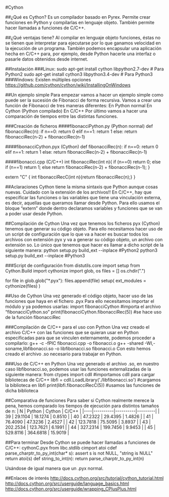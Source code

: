 #Cython

##¿Qué es Cython?
Es un compilador basado en Pyrex.
Permite crear funciones en Python y compilarlas en lenguaje objeto.
También permite hacer llamadas a funciones de C/C++.

##¿Qué ventajas tiene?
Al compilar en lenguaje objeto funciones, éstas no se tienen que interpretar para ejecutarse por lo que ganamos velocidad en la ejecución de un programa.
También podemos encapsular una aplicación hecha en C/C++ para, por ejemplo, desde Python hacerle una interfaz o pasarle datos obtenidos desde internet.

##Instalación
###Linux:
	sudo apt-get install cython libpython2.7-dev # Para Python2
	sudo apt-get install cython3 libpython3.4-dev # Para Python3
###Windows:
	Existen múltiples opciones 
		https://github.com/cython/cython/wiki/InstallingOnWindows

##Un ejemplo simple
Para empezar vamos a hacer un ejemplo simple como puede ser la sucesión de Fibonacci de forma recursiva.
Vamos a crear una función de Fibonacci de tres maneras diferentes:
En Python normal
En Cython (Python compilado)
En C/C++
Por último vamos a hacer una comparación de tiempos entre las distintas funciones.

###Creación de ficheros
####fibonacciPython.py (Python normal)
def fibonacciRec(n):
	if n==0:
    		return 0
	elif n==1:
	  	return 1
	else:
		return fibonacciRec(n-2) + fibonacciRec(n-1)

####fibonacciCython.pyx (Cython)
def fibonacciRec(n):
	if n==0:
    		return 0
		elif n==1:
		  	return 1
	else:
		return fibonacciRec(n-2) + fibonacciRec(n-1)

####fibonacci.cpp (C/C++)
int fibonacciRec(int n){
	if (n==0)
	    	return 0;
	else if (n==1)
	    	return 1;
	else
    		return fibonacciRec(n-2) + fibonacciRec(n-1);
}

extern "C" {
    int fibonacciRecC(int n){return fibonacciRec(n);}
}


##Aclaraciones
Cython tiene la misma sintaxis que Python aunque cosas nuevas. 
Cuidado con la extensión de los archivos!!
En C/C++, hay que especificar las funciones o las variables que tiene una vinculación externa, es decir, aquellas que queramos llamar desde Python.
Para ello usamos el bloque “extern” donde dentro declaramos variables y funciones que se van a poder usar desde Python.

##Compilación de Cython 
Una vez que tenemos los ficheros pyx (Cython) tenemos que generar su código objeto.
Para ello necesitamos hacer uso de un script de configuración que lo que va a hacer es buscar todos los archivos con extensión pyx y va a generar su código objeto, un archivo con extensión so.
Lo único que tenemos que hacer es llamar a dicho script de la siguiente manera:
	python setup.py build_ext --inplace #Python2
	python3 setup.py build_ext --inplace #Python3

###Script de configuración
from distutils.core import setup
from Cython.Build import cythonize
import glob, os
files = []
os.chdir(".")

for file in glob.glob("*.pyx"):
	files.append(file)
setup(
	ext_modules = cythonize(files)
)

##Uso de Cython
Una vez generado el código objeto, hacer uso de las funciones que haya en el fichero .pyx
Para ello necesitamos importar el módulo y ya podemos usarlas:
	import fibonacciCython #importa el archivo “fibonacciCython.so”
	print(fibonacciCython.fibonacciRec(5)) #se hace uso de la función fibonacciRec

###Compilación de C/C++ para el uso con Python 
Una vez creado el archivo C/C++ con las funciones que se quieran usar en Python especificadas para que se vinculen externamente, podemos proceder a compilarlo:
	g++ -c -fPIC fibonacci.cpp -o fibonacci.o
	g++ -shared -Wl,-soname,libfibonacci.so -o libfibonacci.so  fibonacci.o
Con esto hemos creado el archivo .so necesario para trabajar en Python.

###Uso de C/C++ en Python
Una vez generado el archivo .so, en nuestro caso libfibonacci.so, podemos usar las funciones externalizadas de la siguiente manera:
	from ctypes import cdll #importamos cdll para cargar bibliotecas de C/C++
	libfi = cdll.LoadLibrary('./libfibonacci.so') #cargamos la biblioteca en libfi
print(libfi.fibonacciRecC(5)) #usamos las funciones de dicha biblioteca

##Comparativa de funciones
Para saber si Cython realmente merece la pena, hemos comparado los tiempos de ejecución para distintos tamaños de n:
| N  | Python   | Cython   | C/C++   |
|----|----------|----------|---------|
| 39 | 29.1104  | 18.1274  | 0.8510  |
| 40 | 47.2322  | 29.4395  | 1.4826  |
| 41 | 76.4090  | 47.3236  | 2.4527  |
| 42 | 123.7818 | 75.5095  | 3.8937  |
| 43 | 202.2534 | 123.7621 | 6.1991  |
| 44 | 327.2314 | 199.7456 | 9.9453  |
| 45 | 529.8116 | 364.6818 | 15.9019 |

##Para terminar
Desde Cython se puede hacer llamadas a funciones de C/C++:
cythonC.pyx
	from libc.stdlib cimport atoi
	cdef parse_charptr_to_py_int(char* s):
		assert s is not NULL, "string is NULL"
		return atoi(s)
	def string_to_int(n):
		return parse_charptr_to_py_int(n)

Usándose de igual manera que un .pyx normal.

##Enlaces de interés
http://docs.cython.org/src/tutorial/cython_tutorial.html
http://docs.cython.org/src/userguide/language_basics.html
http://docs.cython.org/src/userguide/wrapping_CPlusPlus.html

